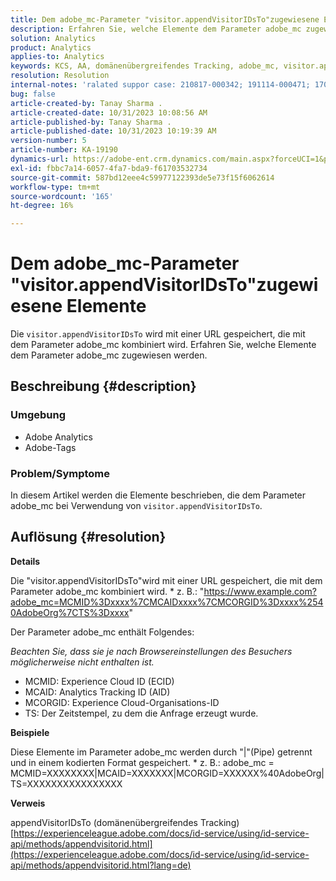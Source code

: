```yaml
---
title: Dem adobe_mc-Parameter "visitor.appendVisitorIDsTo"zugewiesene Elemente
description: Erfahren Sie, welche Elemente dem Parameter adobe_mc zugewiesen werden, wenn "visitor.appendVisitorIDsTo"verwendet wird.
solution: Analytics
product: Analytics
applies-to: Analytics
keywords: KCS, AA, domänenübergreifendes Tracking, adobe_mc, visitor.appendVisitorIDsTo
resolution: Resolution
internal-notes: 'ralated suppor case: 210817-000342; 191114-000471; 170123-000011; 220408-000014'
bug: false
article-created-by: Tanay Sharma .
article-created-date: 10/31/2023 10:08:56 AM
article-published-by: Tanay Sharma .
article-published-date: 10/31/2023 10:19:39 AM
version-number: 5
article-number: KA-19190
dynamics-url: https://adobe-ent.crm.dynamics.com/main.aspx?forceUCI=1&pagetype=entityrecord&etn=knowledgearticle&id=34b58e7a-d577-ee11-8179-6045bd006149
exl-id: fbbc7a14-6057-4fa7-bda9-f61703532734
source-git-commit: 587bd12eee4c59977122393de5e73f15f6062614
workflow-type: tm+mt
source-wordcount: '165'
ht-degree: 16%

---
```


# Dem adobe_mc-Parameter &quot;visitor.appendVisitorIDsTo&quot;zugewiesene Elemente


Die `visitor.appendVisitorIDsTo` wird mit einer URL gespeichert, die mit dem Parameter adobe_mc kombiniert wird. Erfahren Sie, welche Elemente dem Parameter adobe_mc zugewiesen werden.

## Beschreibung {#description}


### Umgebung

- Adobe Analytics
- Adobe-Tags


### Problem/Symptome

In diesem Artikel werden die Elemente beschrieben, die dem Parameter adobe_mc bei Verwendung von `visitor.appendVisitorIDsTo`.


## Auflösung {#resolution}


<b>Details</b>

Die &quot;visitor.appendVisitorIDsTo&quot;wird mit einer URL gespeichert, die mit dem Parameter adobe_mc kombiniert wird.
\* z. B.: &quot;https://www.example.com?adobe_mc=MCMID%3Dxxxx%7CMCAIDxxxx%7CMCORGID%3Dxxxx%2540AdobeOrg%7CTS%3Dxxxx&quot;

Der Parameter adobe_mc enthält Folgendes:

*Beachten Sie, dass sie je nach Browsereinstellungen des Besuchers möglicherweise nicht enthalten ist.*

- MCMID: Experience Cloud ID (ECID)
- MCAID: Analytics Tracking ID (AID)
- MCORGID: Experience Cloud-Organisations-ID
- TS: Der Zeitstempel, zu dem die Anfrage erzeugt wurde.


<b>Beispiele</b>

Diese Elemente im Parameter adobe_mc werden durch &quot;|&quot;(Pipe) getrennt und in einem kodierten Format gespeichert.
\* z. B.: adobe_mc = MCMID=XXXXXXXX|MCAID=XXXXXXX|MCORGID=XXXXXX%40AdobeOrg|TS=XXXXXXXXXXXXXXXX

<b>Verweis</b>

appendVisitorIDsTo (domänenübergreifendes Tracking)
[https://experienceleague.adobe.com/docs/id-service/using/id-service-api/methods/appendvisitorid.html](https://experienceleague.adobe.com/docs/id-service/using/id-service-api/methods/appendvisitorid.html?lang=de)
